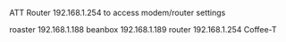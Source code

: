 ATT Router
192.168.1.254 to access modem/router settings

roaster 192.168.1.188
beanbox 192.168.1.189
router 192.168.1.254
Coffee-T
